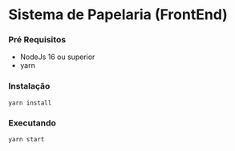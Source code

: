 # Sistema de Papelaria (FrontEnd)

### Pré Requisitos

- NodeJs 16 ou superior
- yarn

### Instalação

`yarn install`

### Executando

`yarn start`
